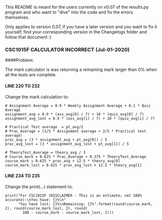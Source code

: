 This README is meant for the users currently on v0.07 of the results.py program and 
who want to "dive" into the code and fix the errors themselves.

Only applies to version 0.07, if you have a later version and you want to fix it yourself, 
find your corresponding version in the Changelogs folder and follow that document :)

### CSC1015F CALCULATOR INCORRECT (Jul-01-2020)

####Problem:

The mark calculator is was returning a remaining mark larger than 0% when all the tests are complete.

#### LINE 220 TO 232

Change the mark calculation to:

    # Assignment Average = 0.9 * Weekly Assignment Average + 0.1 * Quiz Average
    assignment_avg = 0.9 * (ass_avg[0] / 7) + 10 * (quiz_avg[0] / 7)
    assignment_avg_lost = 0.9 * (ass_avg[1] / 7) + 10 * (quiz_avg[1] / 7)

    # Practical Test average  = pt_avg/2
    # Prac_Average = (3/5 * Assignment average + 2/5 * Practical test average)
    prac_avg = (3 * assignment_avg + pt_avg[0]) / 5
    prac_avg_lost = (3 * assignment_avg_lost + pt_avg[1]) / 5

    # TheoryTest_Average = theory_avg / 3
    # Course_mark = 0.625 * Prac_Average + 0.375 * TheoryTest_Average
    course_mark = 0.625 * prac_avg + 12.5 * theory_avg[0]
    course_mark_lost = 0.625 * prac_avg_lost + 12.5 * theory_avg[1]

#### LINE 234 TO 235

Change the print(...) statement to:

    print("For CSC1015F (DISCLAIMER - This is an estimate; not 100% accurate):\nYou have: {}%\n"
          "You have lost: {}%\nRemaining: {}%".format(round(course_mark, 2), round(course_mark_lost, 2), round(
            100 - course_mark - course_mark_lost, 2)))
           